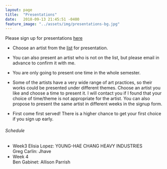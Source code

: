 ```yaml
---
layout: page
title:  "Presentations"
date:   2018-09-13 21:45:51 -0400
feature_image: "../assets/img/presentations-bg.jpg"
---
```


Please sign up for presentations [here](https://docs.google.com/spreadsheets/d/1ZXP5Y2u4MbgwM_KZMIRswBQNS5wGiDx4AGXsN6ALnMY/edit?usp=sharing)

* Choose an artist from the [list](http://introfall2018.dlarts.xyz/resources/) for presentation.

* You can also present an artist who is not on the list, but please email in advance to confirm it with me.

* You are only going to present one time in the whole semester.

* Some of the artists have a very wide range of art practices, so their works could be presented under different themes. Choose an artist you like and choose a time to present it. I will contact you if I found that your choice of time/theme is not appropriate for the artist. You can also propose to present the same artist in different weeks in the signup form.

* First come first served! There is a higher chance to get your first choice if you sign up early.

<h6>Schedule</h6>

* Week3
        Elisia Lopez: Y0UNG-HAE CHANG HEAVY INDUSTRIES   
        Greg Carlin: Jhave
* Week 4  
        Ben Gabinet: Allison Parrish

<!-- Final List
Week4 (10/02) Generative text
Aansh Shah: MEZ (Mary-Ann Breeze)

Week5 (10/09) Materiality and installation: Text in 3D space
Keri Brooks: Jenny Holzer

Week6 (10/16) Code and language
Aansh Shah: MEZ (Mary-Ann Breeze)

Week7 (10/23) Data and Internet

Week8 (10/30) Playful texts: Interactivity and Performance

Week9 (11/6) Digital Poetics

Week10 (11/13) Translation and multilingual practices -->
